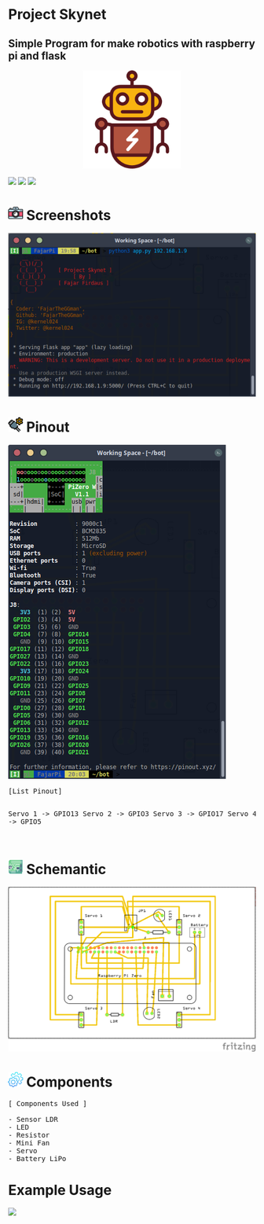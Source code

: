 # Project Skynet
## Simple Program for make robotics with raspberry pi and flask

<div align='center'>
  <img src='https://raw.githubusercontent.com/FajarTheGGman/Project-Skynet/master/.img/icon.png' width="200" height="200"/>
</div>

<img src="https://img.shields.io/badge/Language-Python-yellow?style=for-the-badge" />  <img src="https://img.shields.io/badge/Framework-Flask-orange?style=for-the-badge" />  <img src="https://img.shields.io/badge/Machine-RaspberryPi-red?style=for-the-badge" />


# <img src="https://raw.githubusercontent.com/FajarTheGGman/Project-Skynet/master/.img/icon/screenshot.png" width="30" height="30"/> Screenshots
<img src="https://raw.githubusercontent.com/FajarTheGGman/Project-Skynet/master/.img/screenshot.png"/>


# <img src="https://raw.githubusercontent.com/FajarTheGGman/Project-Skynet/master/.img/icon/pinout.png" width="30" height="30"/> Pinout
<img src="https://raw.githubusercontent.com/FajarTheGGman/Project-Skynet/master/.img/pinout.png"/>
<pre>
[List Pinout]

Servo 1 -> GPIO13
Servo 2 -> GPIO3
Servo 3 -> GPIO17
Servo 4 -> GPIO5

</pre>


# <img src="https://raw.githubusercontent.com/FajarTheGGman/Project-Skynet/master/.img/icon/schemantic.png" width="30" height="30"/> Schemantic
<img src="https://raw.githubusercontent.com/FajarTheGGman/Project-Skynet/master/.img/skematik.png"/>


# <img src="https://raw.githubusercontent.com/FajarTheGGman/Project-Skynet/master/.img/icon/components.png" width="30" height="30"/> Components
<pre>
[ Components Used ]

- Sensor LDR
- LED
- Resistor
- Mini Fan
- Servo
- Battery LiPo
</pre>


# Example Usage
<a href="https://asciinema.org/a/WYmFPF6y6yeInopyk6Le1Eh3A" target="_blank"><img src="https://asciinema.org/a/WYmFPF6y6yeInopyk6Le1Eh3A.svg" /></a>
